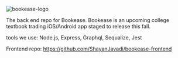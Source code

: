 ![bookease-logo](https://i.imgur.com/RvqzbOGg.png)

The back end repo for Bookease. Bookease is an upcoming college textbook trading iOS/Android app staged to release this fall.

tools we use: Node.js, Express, Graphql, Sequalize, Jest

Frontend repo: https://github.com/ShayanJavadi/bookease-frontend
